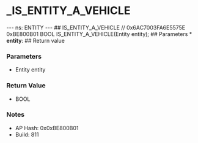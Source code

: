 # _IS_ENTITY_A_VEHICLE

--- ns: ENTITY --- ## IS_ENTITY_A_VEHICLE  // 0x6AC7003FA6E5575E 0xBE800B01 BOOL IS_ENTITY_A_VEHICLE(Entity entity);   ## Parameters * **entity**:  ## Return value

### Parameters
* Entity entity

### Return Value
* BOOL

### Notes
* AP Hash: 0x0xBE800B01
* Build: 811

